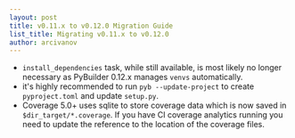 ```yaml
---
layout: post
title: v0.11.x to v0.12.0 Migration Guide
list_title: Migrating v0.11.x to v0.12.0
author: arcivanov
---
```


* `install_dependencies` task, while still available, is most likely no longer necessary as PyBuilder 0.12.x manages 
`venvs` automatically.
* it's highly recommended to run `pyb --update-project` to create `pyproject.toml` and update `setup.py`.
* Coverage 5.0+ uses sqlite to store coverage data which is now saved in `$dir_target/*.coverage`. If you have CI 
coverage analytics running you need to update the reference to the location of the coverage files.
